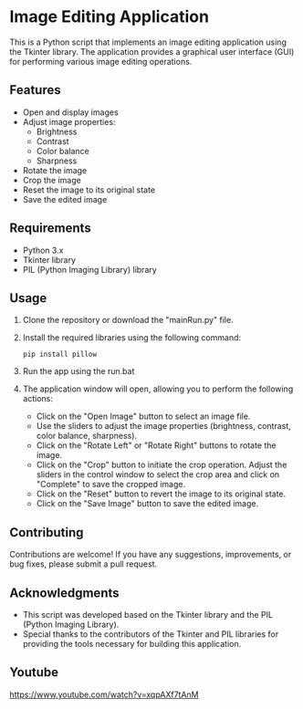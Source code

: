 

# Image Editing Application

This is a Python script that implements an image editing application using the Tkinter library. The application provides a graphical user interface (GUI) for performing various image editing operations.

## Features

- Open and display images
- Adjust image properties:
  - Brightness
  - Contrast
  - Color balance
  - Sharpness
- Rotate the image
- Crop the image
- Reset the image to its original state
- Save the edited image

## Requirements

- Python 3.x
- Tkinter library
- PIL (Python Imaging Library) library

## Usage

1. Clone the repository or download the "mainRun.py" file.

2. Install the required libraries using the following command:

   ```
   pip install pillow
   ```

3. Run the app using the run.bat


4. The application window will open, allowing you to perform the following actions:
   - Click on the "Open Image" button to select an image file.
   - Use the sliders to adjust the image properties (brightness, contrast, color balance, sharpness).
   - Click on the "Rotate Left" or "Rotate Right" buttons to rotate the image.
   - Click on the "Crop" button to initiate the crop operation. Adjust the sliders in the control window to select the crop area and click on "Complete" to save the cropped image.
   - Click on the "Reset" button to revert the image to its original state.
   - Click on the "Save Image" button to save the edited image.

## Contributing

Contributions are welcome! If you have any suggestions, improvements, or bug fixes, please submit a pull request.

## Acknowledgments

- This script was developed based on the Tkinter library and the PIL (Python Imaging Library).
- Special thanks to the contributors of the Tkinter and PIL libraries for providing the tools necessary for building this application.

## Youtube
https://www.youtube.com/watch?v=xqpAXf7tAnM
